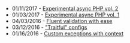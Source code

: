 * 01/11/2017 - [Experimental async PHP vol. 2](@baseUrl@/php/experimental-async-php-volume-2.html)
* 01/03/2017 - [Experimental async PHP vol. 1](@baseUrl@/php/experimental-async-php-volume-1.html)
* 04/03/2016 - [Fluent validation with ease](@baseUrl@/php/fluent-validation-with-ease.html)
* 03/12/2016 - ["Traitful" configs](@baseUrl@/php/traitful-configs.html)
* 01/16/2016 - [Custom exceptions with context](@baseUrl@/php/custom-exceptions-with-context.html)
